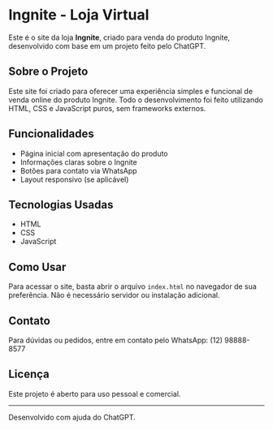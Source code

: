 # Ingnite - Loja Virtual

Este é o site da loja **Ingnite**, criado para venda do produto Ingnite, desenvolvido com base em um projeto feito pelo ChatGPT.

## Sobre o Projeto

Este site foi criado para oferecer uma experiência simples e funcional de venda online do produto Ingnite. Todo o desenvolvimento foi feito utilizando HTML, CSS e JavaScript puros, sem frameworks externos.

## Funcionalidades

- Página inicial com apresentação do produto  
- Informações claras sobre o Ingnite  
- Botões para contato via WhatsApp  
- Layout responsivo (se aplicável)  

## Tecnologias Usadas

- HTML  
- CSS  
- JavaScript  

## Como Usar

Para acessar o site, basta abrir o arquivo `index.html` no navegador de sua preferência. Não é necessário servidor ou instalação adicional.

## Contato

Para dúvidas ou pedidos, entre em contato pelo WhatsApp: (12) 98888-8577

## Licença

Este projeto é aberto para uso pessoal e comercial.

---

Desenvolvido com ajuda do ChatGPT.

